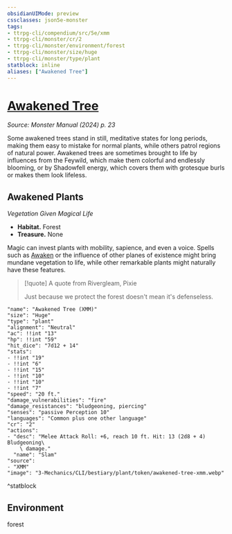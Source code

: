 ```yaml
---
obsidianUIMode: preview
cssclasses: json5e-monster
tags:
- ttrpg-cli/compendium/src/5e/xmm
- ttrpg-cli/monster/cr/2
- ttrpg-cli/monster/environment/forest
- ttrpg-cli/monster/size/huge
- ttrpg-cli/monster/type/plant
statblock: inline
aliases: ["Awakened Tree"]
---
```

# [Awakened Tree](3-Mechanics\CLI\bestiary\plant/awakened-tree-xmm.md)
*Source: Monster Manual (2024) p. 23*  

Some awakened trees stand in still, meditative states for long periods, making them easy to mistake for normal plants, while others patrol regions of natural power. Awakened trees are sometimes brought to life by influences from the Feywild, which make them colorful and endlessly blooming, or by Shadowfell energy, which covers them with grotesque burls or makes them look lifeless.

## Awakened Plants

*Vegetation Given Magical Life*

- **Habitat.** Forest  
- **Treasure.** None  

Magic can invest plants with mobility, sapience, and even a voice. Spells such as [Awaken](3-Mechanics/CLI/spells/awaken-xphb.md) or the influence of other planes of existence might bring mundane vegetation to life, while other remarkable plants might naturally have these features.

> [!quote] A quote from Rivergleam, Pixie  
> 
> Just because we protect the forest doesn't mean it's defenseless.


```statblock
"name": "Awakened Tree (XMM)"
"size": "Huge"
"type": "plant"
"alignment": "Neutral"
"ac": !!int "13"
"hp": !!int "59"
"hit_dice": "7d12 + 14"
"stats":
- !!int "19"
- !!int "6"
- !!int "15"
- !!int "10"
- !!int "10"
- !!int "7"
"speed": "20 ft."
"damage_vulnerabilities": "fire"
"damage_resistances": "bludgeoning, piercing"
"senses": "passive Perception 10"
"languages": "Common plus one other language"
"cr": "2"
"actions":
- "desc": "Melee Attack Roll: +6, reach 10 ft. Hit: 13 (2d8 + 4) Bludgeoning\
    \ damage."
  "name": "Slam"
"source":
- "XMM"
"image": "3-Mechanics/CLI/bestiary/plant/token/awakened-tree-xmm.webp"
```
^statblock

## Environment

forest